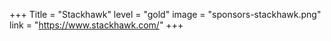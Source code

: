 +++
Title = "Stackhawk" 
level = "gold" 
image = "sponsors-stackhawk.png"
link = "https://www.stackhawk.com/"
+++